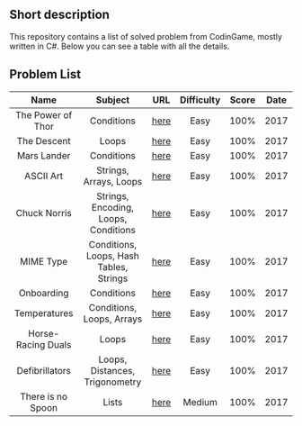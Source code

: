 ## Short description
This repository contains a list of solved problem from CodinGame, mostly written in C#.
Below you can see a table with all the details.

## Problem List
|        Name        |                 Subject                 |                                      URL                                      | Difficulty | Score | Date  |
| :----------------: | :-------------------------------------: | :---------------------------------------------------------------------------: | :--------: | :---: | :---: |
| The Power of Thor  |               Conditions                |    [here](https://www.codingame.com/training/easy/power-of-thor-episode-1)    |    Easy    | 100%  | 2017  |
|    The Descent     |                  Loops                  |          [here](https://www.codingame.com/training/easy/the-descent)          |    Easy    | 100%  | 2017  |
|    Mars Lander     |               Conditions                |     [here](https://www.codingame.com/training/easy/mars-lander-episode-1)     |    Easy    | 100%  | 2017  |
|     ASCII Art      |         Strings, Arrays, Loops          |           [here](https://www.codingame.com/training/easy/ascii-art)           |    Easy    | 100%  | 2017  |
|    Chuck Norris    |  Strings, Encoding, Loops, Conditions   |         [here](https://www.codingame.com/training/easy/chuck-norris)          |    Easy    | 100%  | 2017  |
|     MIME Type      | Conditions, Loops, Hash Tables, Strings |           [here](https://www.codingame.com/training/easy/mime-type)           |    Easy    | 100%  | 2017  |
|     Onboarding     |               Conditions                |          [here](https://www.codingame.com/training/easy/onboarding)           |    Easy    | 100%  | 2017  |
|    Temperatures    |        Conditions, Loops, Arrays        |         [here](https://www.codingame.com/training/easy/temperatures)          |    Easy    | 100%  | 2017  |
| Horse-Racing Duals |                  Loops                  |      [here](https://www.codingame.com/training/easy/horse-racing-duals)       |    Easy    | 100%  | 2017  |
|   Defibrillators   |     Loops, Distances, Trigonometry      |        [here](https://www.codingame.com/training/easy/defibrillators)         |    Easy    | 100%  | 2017  |
| There is no Spoon  |                  Lists                  | [here](https://www.codingame.com/training/medium/there-is-no-spoon-episode-1) |   Medium   | 100%  | 2017  |
